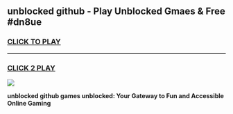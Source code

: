 
## unblocked github - Play Unblocked Gmaes & Free #dn8ue
<h3>
<a href="https://news.freeplayer.one?title=unblocked_github&ref=26F">CLICK TO PLAY</a></h3>
<hr>

<h3>
<a href="https://news.freeplayer.one?title=unblocked_github&ref=26F">CLICK 2 PLAY</a>
  
</h3>

<a href="https://news.freeplayer.one?title=unblocked_github&ref=26F/"><img src="https://clearcache.store/games.png"></a>


**unblocked github games unblocked: Your Gateway to Fun and Accessible Online Gaming**
